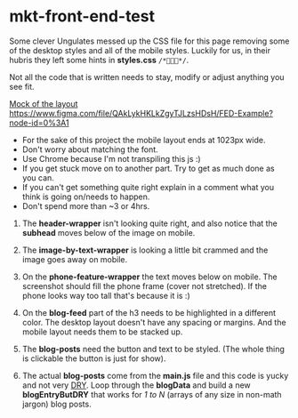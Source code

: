 # mkt-front-end-test

Some clever Ungulates messed up the CSS file for this page removing some of the desktop styles and all of the mobile styles.
Luckily for us, in their hubris they left some hints in **styles.css** `/*🦌🦌🦌*/`.

Not all the code that is written needs to stay, modify or adjust anything you see fit.

[Mock of the layout](https://www.figma.com/file/QAkLykHKLkZgyTJLzsHDsH/FED-Example?node-id=0%3A1)
https://www.figma.com/file/QAkLykHKLkZgyTJLzsHDsH/FED-Example?node-id=0%3A1

* For the sake of this project the mobile layout ends at 1023px wide.
* Don't worry about matching the font.
* Use Chrome because I'm not transpiling this js :)
* If you get stuck move on to another part. Try to get as much done as you can.
* If you can't get something quite right explain in a comment what you think is going on/needs to happen.
* Don't spend more than ~3 or 4hrs.

1. The **header-wrapper** isn't looking quite right, and also notice that the **subhead** moves below of the image on mobile.

2. The **image-by-text-wrapper** is looking a little bit crammed and the image goes away on mobile.

3. On the **phone-feature-wrapper** the text moves below on mobile. The screenshot should fill the phone frame (cover not stretched). If the phone looks way too tall that's because it is :)

4. On the **blog-feed** part of the h3 needs to be highlighted in a different color. The desktop layout doesn't have any spacing or margins. And the mobile layout needs them to be stacked up.

5. The **blog-posts** need the button and text to be styled. (The whole thing is clickable the button is just for show).

6. The actual **blog-posts** come from the **main.js** file and this code is yucky and not very [DRY](https://en.wikipedia.org/wiki/Don%27t_repeat_yourself). Loop through the **blogData** and build a new **blogEntryButDRY** that works for *1 to N* (arrays of any size in non-math jargon) blog posts.
